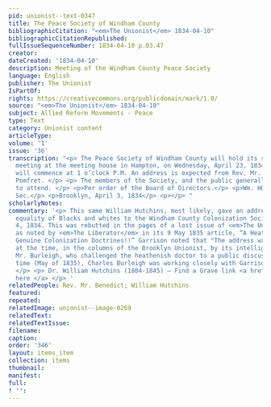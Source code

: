 ```yaml
---
pid: unionist--text-0347
title: The Peace Society of Windham County
bibliographicCitation: "<em>The Unionist</em> 1834-04-10"
bibliographicCitationRepublished: 
fullIssueSequenceNumber: 1834-04-10 p.03.47
creator: 
dateCreated: '1834-04-10'
description: Meeting of the Windham County Peace Society
language: English
publisher: The Unionist
IsPartOf: 
rights: https://creativecommons.org/publicdomain/mark/1.0/
source: "<em>The Unionist</em> 1834-04-10"
subject: Allied Reform Movements - Peace
type: Text
category: Unionist content
articleType: 
volume: '1'
issue: '36'
transcription: "<p> The Peace Society of Windham County will hold its semi-annual
  meeting at the meeting house in Hampton, on Wednesday, April 23, 1834. Public services
  will commence at 1 o’clock P.M. An address is expected from Rev. Mr. Benedict of
  Pomfret. </p> <p> The members of the Society, and the public generally are invited
  to attend. </p> <p>Per order of the Board of Directors.</p> <p>Wm. HUTCHINS, Rec.
  Sec.</p> <p>Brooklyn, April 3, 1834</p> <p></p> "
scholarlyNotes: 
commentary: '<p> This same William Hutchins, most likely, gave an address denouncing
  equality of Blacks and whites to the Windham County Colonization Society on July
  4, 1834. This was rebutted in the pages of a lost issue of <em>The Unionist</em>,
  as noted by <em>The Liberator</em> in its 9 May 1835 article, “A Heathenish Doctor:
  Genuine Colonization Doctrines!!” Garrison noted that "The address was ably reviewed,
  at the time, in the columns of the Brooklyn Unionist, by its intelligent editor,
  Mr. Burleigh, who challenged the heathenish doctor to a public discussion." By this
  time (May of 1835), Charles Burleigh was working closely with Garrison in Boston.
  </p> <p> Dr. William Hutchins (1804-1845) – Find a Grave link <a href="https://www.findagrave.com/memorial/115911613/william-hutchins">
  here </a> </p> '
relatedPeople: Rev. Mr. Benedict; William Hutchins
featured: 
repeated: 
relatedImage: unionist--image-0269
relatedText: 
relatedTextIssue: 
filename: 
caption: 
order: '346'
layout: items_item
collection: items
thumbnail: 
manifest: 
full: 
! '': 
---
```

